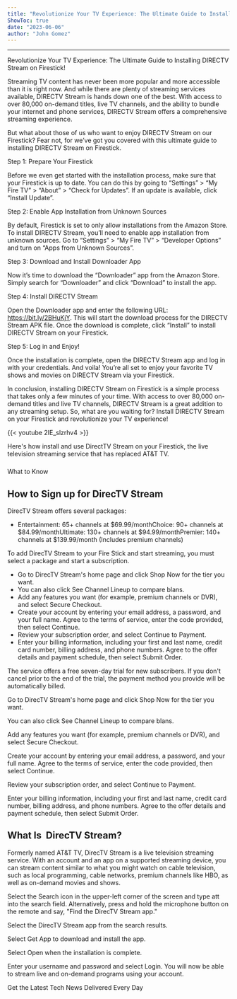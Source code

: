```yaml
---
title: "Revolutionize Your TV Experience: The Ultimate Guide to Installing DIRECTV Stream on Firestick!"
ShowToc: true 
date: "2023-06-06"
author: "John Gomez"
---
```

*****
Revolutionize Your TV Experience: The Ultimate Guide to Installing DIRECTV Stream on Firestick!

Streaming TV content has never been more popular and more accessible than it is right now. And while there are plenty of streaming services available, DIRECTV Stream is hands down one of the best. With access to over 80,000 on-demand titles, live TV channels, and the ability to bundle your internet and phone services, DIRECTV Stream offers a comprehensive streaming experience.

But what about those of us who want to enjoy DIRECTV Stream on our Firestick? Fear not, for we’ve got you covered with this ultimate guide to installing DIRECTV Stream on Firestick.

Step 1: Prepare Your Firestick

Before we even get started with the installation process, make sure that your Firestick is up to date. You can do this by going to “Settings” > “My Fire TV” > “About” > “Check for Updates”. If an update is available, click “Install Update”.

Step 2: Enable App Installation from Unknown Sources

By default, Firestick is set to only allow installations from the Amazon Store. To install DIRECTV Stream, you’ll need to enable app installation from unknown sources. Go to “Settings” > “My Fire TV” > “Developer Options” and turn on “Apps from Unknown Sources”. 

Step 3: Download and Install Downloader App

Now it’s time to download the “Downloader” app from the Amazon Store. Simply search for “Downloader” and click “Download” to install the app.

Step 4: Install DIRECTV Stream

Open the Downloader app and enter the following URL: https://bit.ly/2BHuKjY. This will start the download process for the DIRECTV Stream APK file. Once the download is complete, click “Install” to install DIRECTV Stream on your Firestick.

Step 5: Log in and Enjoy!

Once the installation is complete, open the DIRECTV Stream app and log in with your credentials. And voila! You’re all set to enjoy your favorite TV shows and movies on DIRECTV Stream via your Firestick.

In conclusion, installing DIRECTV Stream on Firestick is a simple process that takes only a few minutes of your time. With access to over 80,000 on-demand titles and live TV channels, DIRECTV Stream is a great addition to any streaming setup. So, what are you waiting for? Install DIRECTV Stream on your Firestick and revolutionize your TV experience!

{{< youtube 2IE_slzrhv4 >}} 




Here's how install and use DirectTV Stream on your Firestick, the live television streaming service that has replaced AT&T TV.

 
### 
What to Know
 
##   How to Sign up for DirecTV Stream  
 

DirecTV Stream offers several packages:

 
- Entertainment: 65+ channels at $69.99/monthChoice: 90+ channels at $84.99/monthUltimate: 130+ channels at $94.99/monthPremier: 140+ channels at $139.99/month (Includes premium channels)

 

To add DirecTV Stream to your Fire Stick and start streaming, you must select a package and start a subscription.

 
- Go to DirecTV Stream's home page and click Shop Now for the tier you want.
 - You can also click See Channel Lineup to compare blans.
 - Add any features you want (for example, premium channels or DVR), and select Secure Checkout.
 - Create your account by entering your email address, a password, and your full name. Agree to the terms of service, enter the code provided, then select Continue.
 - Review your subscription order, and select Continue to Payment.
 - Enter your billing information, including your first and last name, credit card number, billing address, and phone numbers. Agree to the offer details and payment schedule, then select Submit Order.

 
The service offers a free seven-day trial for new subscribers. If you don't cancel prior to the end of the trial, the payment method you provide will be automatically billed.
 

Go to DirecTV Stream's home page and click Shop Now for the tier you want.

 
You can also click See Channel Lineup to compare blans.
 

Add any features you want (for example, premium channels or DVR), and select Secure Checkout.

 

Create your account by entering your email address, a password, and your full name. Agree to the terms of service, enter the code provided, then select Continue.

 

Review your subscription order, and select Continue to Payment.

 

Enter your billing information, including your first and last name, credit card number, billing address, and phone numbers. Agree to the offer details and payment schedule, then select Submit Order.

 
##   What Is  DirecTV Stream?  
 

Formerly named AT&T TV, DirecTV Stream is a live television streaming service. With an account and an app on a supported streaming device, you can stream content similar to what you might watch on cable television, such as local programming, cable networks, premium channels like HBO, as well as on-demand movies and shows.

 

Select the Search icon in the upper-left corner of the screen and type att into the search field. Alternatively, press and hold the microphone button on the remote and say, "Find the DirecTV Stream app."

 

Select the DirecTV Stream app from the search results.

 

Select Get App to download and install the app.

 

Select Open when the installation is complete.

 

Enter your username and password and select Login. You will now be able to stream live and on-demand programs using your account.

 

Get the Latest Tech News Delivered Every Day




